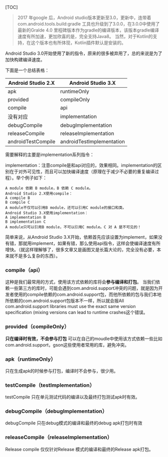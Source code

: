 [TOC]

> 2017 年google 后，Android studio版本更新至3.0，更新中，连带着com.android.tools.build:gradle 工具也升级到了3.0.0，在3.0.0中使用了最新的Gralde 4.0 里程碑版本作为gradle的编译版本，该版本gradle编译速度有所加速，更加欣喜的是，完全支持Java8。
>  当然，对于Kotlin的支持，在这个版本也有所体现，Kotlin插件默认是安装的。



Android Studio 3.0开始使用了新的指令，原来的很多被弃用了，总的来说是为了加快构建编译速度。

下面是一个总结表格：

| Android Studio 2.X | Android Studio 3.X        |
| ------------------ | ------------------------- |
| apk                | runtimeOnly               |
| provided           | compileOnly               |
| compile            | api                       |
| 没有对应           | implementation            |
| debugCompile       | debugImplementation       |
| releaseCompile     | releaseImplementation     |
| androidTestCompile | androidTestImplementation |

需要解释的主要是implementation系列指令：

implementation：注意compile是和api对应的，效果相同。implementation的区别在于对外可见性，而且可以加快编译速度（原理在于减少不必要的重复编译过程）。举个例子如下：

```shell
A module 依赖 B module，B 依赖 C module。
Android Studio 2.X使用compile：
A compile B
B compile C
A module不仅可以引用B module，还可以引用C module的接口和类。
Android Studio 3.X使用implementation：
A implementation B
B implementation C
A module只可以引用B module，不可以引用C module。C 对 A 是不可见的！
```

简单来说，从Android Studio 3.X开始，依赖首先应该设置为implement，如果没有错，那就用implement，如果有错，那么使用api指令，这样会使编译速度有所增快。（就这样理解够了，很多文章又是画图又是长篇大论的，完全没有必要，本来就不是多么复杂的东西）。



### compile（api）

这种是我们最常用的方式，使用该方式依赖的库将会**参与编译和打包**。 
当我们依赖一些第三方的库时，可能会遇到com.android.support冲突的问题，就是因为开发者使用的compile依赖的com.android.support包，而他所依赖的包与我们本地所依赖的com.android.support包版本不一样，所以就会报All com.android.support libraries must use the exact same version specification (mixing versions can lead to runtime crashes这个错误。



### provided（compileOnly）

**只在编译时有效，不会参与打包** 
可以在自己的moudle中使用该方式依赖一些比如com.android.support，gson这些使用者常用的库，避免冲突。



### apk（runtimeOnly）

只在生成apk的时候参与打包，编译时不会参与，很少用。



### testCompile（testImplementation）

testCompile 只在单元测试代码的编译以及最终打包测试apk时有效。



### debugCompile（debugImplementation）

debugCompile 只在debug模式的编译和最终的debug apk打包时有效



### releaseCompile（releaseImplementation）

Release compile 仅仅针对Release 模式的编译和最终的Release apk打包。